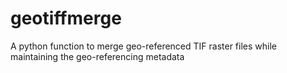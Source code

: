# geotiffmerge
A python function to merge geo-referenced TIF raster files while maintaining the geo-referencing metadata

